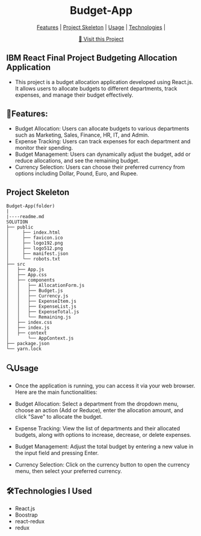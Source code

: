 ## <h1 align="center" style="font-weight: bold;">Budget-App</h1>

<p align="center">
<a href="#features">Features</a>  |
<a href="#skeleton">Project Skeleton</a>  |
<a href="#usage">Usage</a>  |
<a href="#technologies">Technologies</a>  | 
</p>

<p align="center">
<a href="https://ibm-budget-app-becoo.netlify.app/">📱 Visit this Project</a>
</p>

## IBM React Final Project Budgeting Allocation Application
- This project is a budget allocation application developed using React.js. It allows users to allocate budgets to different departments, track expenses, and manage their budget effectively.
## <h2 id="features">🤖Features:</h2>
- Budget Allocation: Users can allocate budgets to various departments such as Marketing, Sales, Finance, HR, IT, and Admin.
- Expense Tracking: Users can track expenses for each department and monitor their spending.
- Budget Management: Users can dynamically adjust the budget, add or reduce allocations, and see the remaining budget.
- Currency Selection: Users can choose their preferred currency from options including Dollar, Pound, Euro, and Rupee.

## <h2 id="skeleton">Project Skeleton</h2>

```
Budget-App(folder)
|
|----readme.md    
SOLUTION
├── public
│     ├── index.html
│     ├── favicon.ico
│     ├── logo192.png
│     ├── logo512.png
│     ├── manifest.json
│     └── robots.txt
├── src
│   ├── App.js
│   ├── App.css
│   ├── components
│   │   ├── AllocationForm.js
│   │   ├── Budget.js
│   │   ├── Currency.js
│   │   ├── ExpenseItem.js
│   │   ├── ExpenseList.js
│   │   ├── ExpenseTotal.js
│   │   └── Remaining.js
│   ├── index.css
│   ├── index.js
│   ├── context
│       └── AppContext.js
├── package.json
└── yarn.lock
```


## <h2 id="usage">🔍Usage</h2>
- Once the application is running, you can access it via your web browser. Here are the main functionalities:

- Budget Allocation: Select a department from the dropdown menu, choose an action (Add or Reduce), enter the allocation amount, and click "Save" to allocate the budget.
- Expense Tracking: View the list of departments and their allocated budgets, along with options to increase, decrease, or delete expenses.
- Budget Management: Adjust the total budget by entering a new value in the input field and pressing Enter.
- Currency Selection: Click on the currency button to open the currency menu, then select your preferred currency.

## <h2 id="technologies">🛠️Technologies I Used</h2>
- React.js
- Boostrap
- react-redux
- redux
